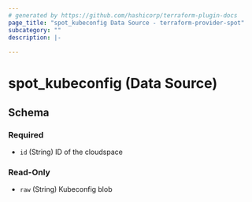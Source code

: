 ```yaml
---
# generated by https://github.com/hashicorp/terraform-plugin-docs
page_title: "spot_kubeconfig Data Source - terraform-provider-spot"
subcategory: ""
description: |-
  
---
```


# spot_kubeconfig (Data Source)





<!-- schema generated by tfplugindocs -->
## Schema

### Required

- `id` (String) ID of the cloudspace

### Read-Only

- `raw` (String) Kubeconfig blob
